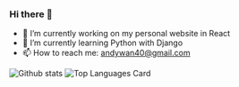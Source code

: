 ### Hi there 👋
- 🔭 I’m currently working on my personal website in React
- 🌱 I’m currently learning Python with Django
- 📫 How to reach me: andywan40@gmail.com

![Github stats](https://github-readme-stats.vercel.app/api?username=andywan40&theme=highcontrast&show_icons=true&count_private=true)
![Top Languages Card](https://github-readme-stats.vercel.app/api/top-langs/?username=andywan40&layout=compact)
<!--
**andywan40/andywan40** is a ✨ _special_ ✨ repository because its `README.md` (this file) appears on your GitHub profile.

Here are some ideas to get you started:

- 🔭 I’m currently working on ...
- 🌱 I’m currently learning ...
- 👯 I’m looking to collaborate on ...
- 🤔 I’m looking for help with ...
- 💬 Ask me about ...
- 📫 How to reach me: ...
- 😄 Pronouns: ...
- ⚡ Fun fact: ...
-->
